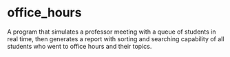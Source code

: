 # office_hours
 A program that simulates a professor meeting with a queue of students in real time, then generates a report with sorting and searching capability of all students who went to office hours and their topics.
